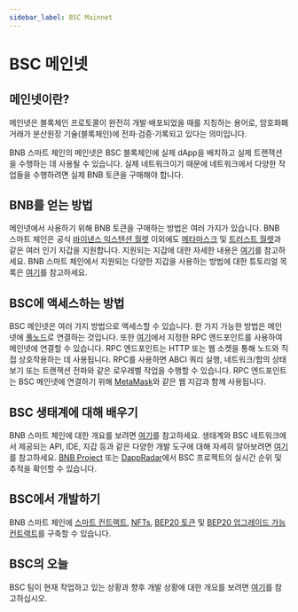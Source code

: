 ```yaml
---
sidebar_label: BSC Mainnet
---
```


# BSC 메인넷

## 메인넷이란?
메인넷은 블록체인 프로토콜이 완전히 개발·배포되었을 때를 지칭하는 용어로, 암호화폐 거래가 분산원장 기술(블록체인)에 전파·검증·기록되고 있다는 의미입니다. 

BNB 스마트 체인의 메인넷은 BSC 블록체인에 실제 dApp을 배치하고 실제 트랜잭션을 수행하는 데 사용될 수 있습니다. 실제 네트워크이기 때문에 네트워크에서 다양한 작업들을 수행하려면 실제 BNB 토큰을 구매해야 합니다. 

## BNB를 얻는 방법
메인넷에서 사용하기 위해 BNB 토큰을 구매하는 방법은 여러 가지가 있습니다. BNB 스마트 체인은 공식 [바이낸스 익스텐션 월렛](binance.md) 이외에도 [메타마스크](wallet/metamask.md) 및 [트러스트 월렛](지갑/trustwallet.md)과 같은 여러 인기 지갑을 지원합니다. 지원되는 지갑에 대한 자세한 내용은 [여기](Wallet.md)를 참고하세요. BNB 스마트 체인에서 지원되는 다양한 지갑을 사용하는 방법에 대한 튜토리얼 목록은 [여기](wallets/wallet-tutorial-overview.md)를 참고하세요. 

## BSC에 액세스하는 방법
BSC 메인넷은 여러 가지 방법으로 액세스할 수 있습니다. 한 가지 가능한 방법은 메인넷에 [풀노드](validator/guideline-mainnet.md)로 연결하는 것입니다. 또한 [여기](rpc.md)에서 지정한 RPC 엔드포인트를 사용하여 메인넷에 연결할 수 있습니다. RPC 엔드포인트는 HTTP 또는 웹 소켓을 통해 노드와 직접 상호작용하는 데 사용됩니다. RPC를 사용하면 ABCI 쿼리 실행, 네트워크/합의 상태 보기 또는 트랜잭션 전파와 같은 로우레벨 작업을 수행할 수 있습니다. RPC 엔드포인트는 BSC 메인넷에 연결하기 위해 [MetaMask](wallet/metamask.md)와 같은 웹 지갑과 함께 사용됩니다.

## BSC 생태계에 대해 배우기
BNB 스마트 체인에 대한 개요를 보려면 [여기](learn/intro.md)를 참고하세요. 생태계와 BSC 네트워크에서 제공되는 API, IDE, 지갑 등과 같은 다양한 개발 도구에 대해 자세히 알아보려면 [여기](learn/ecosystem.md)를 참고하세요. [BNB Project](https://bnbproject.org/#/) 또는 [DappRadar](https://dappradar.com/rankings/protocol/binance-smart-chain)에서 BSC 프로젝트의 실시간 순위 및 추적을 확인할 수 있습니다.

## BSC에서 개발하기
BNB 스마트 체인에 [스마트 컨트랙트](remix.md), [NFTs](nft-metadata-standard.md), [BEP20 토큰](BEP20.md) 및 [BEP20 업그레이드 가능 컨트랙트](proxy.md)를 구축할 수 있습니다.

## BSC의 오늘
BSC 팀이 현재 작업하고 있는 상황과 향후 개발 상황에 대한 개요를 보려면 [여기](dev-outlook-2022.md)를 참고하십시오.
